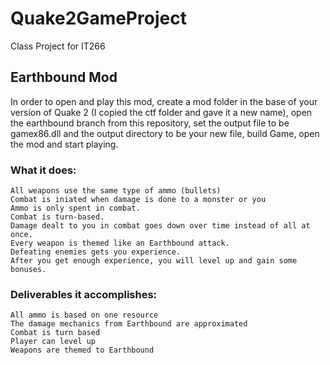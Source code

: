 # Quake2GameProject <br />
Class Project for IT266 <br />
## Earthbound Mod <br />
In order to open and play this mod, create a mod folder in the base of your version of Quake 2 (I copied the ctf folder and gave it a new name), open the earthbound branch from this repository, set the output file to be gamex86.dll and the output directory to be your new file, build Game, open the mod and start playing. <br />
  ### What it does: <br />
    All weapons use the same type of ammo (bullets)
    Combat is iniated when damage is done to a monster or you
    Ammo is only spent in combat.
    Combat is turn-based.
    Damage dealt to you in combat goes down over time instead of all at once.
    Every weapon is themed like an Earthbound attack.
    Defeating enemies gets you experience.
    After you get enough experience, you will level up and gain some bonuses.
  ### Deliverables it accomplishes: <br />
    All ammo is based on one resource
    The damage mechanics from Earthbound are approximated
    Combat is turn based
    Player can level up
    Weapons are themed to Earthbound

